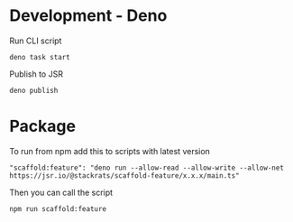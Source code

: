# Development - Deno

Run CLI script

    deno task start

Publish to JSR

    deno publish

# Package

To run from npm add this to scripts with latest version

    "scaffold:feature": "deno run --allow-read --allow-write --allow-net https://jsr.io/@stackrats/scaffold-feature/x.x.x/main.ts"

Then you can call the script

    npm run scaffold:feature
